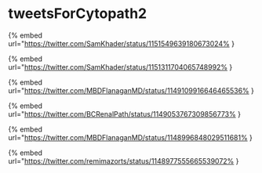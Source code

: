 # tweetsForCytopath2

{% embed url="https://twitter.com/SamKhader/status/1151549639180673024% }

{% embed url="https://twitter.com/SamKhader/status/1151311704065748992% }

{% embed url="https://twitter.com/MBDFlanaganMD/status/1149109916646465536% }

{% embed url="https://twitter.com/BCRenalPath/status/1149053767309856773% }

{% embed url="https://twitter.com/MBDFlanaganMD/status/1148996848029511681% }

{% embed url="https://twitter.com/remimazorts/status/1148977555665539072% }

